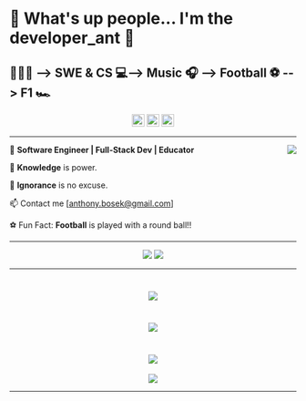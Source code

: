 # 👋 What's up people... I'm the developer_ant 🐜

## 💚💚💚 --> SWE & CS 💻--> Music 🎧 --> Football ⚽ --> F1 🏎️

<div align="center">
  <a href="#"><img src='https://api.visitorbadge.io/api/visitors?path=https%3A%2F%2Fgithub.com%2FanthonyBosek&countColor=%232ccce4&style=flat' height='22'></a>
  <a href="#"><img src='https://img.shields.io/github/followers/anthonyBosek?label=Followers&style=social' height='22'></a>
  <a href="#"><img src='https://img.shields.io/github/stars/anthonyBosek?style=social&label=Stars' height='22'></a>
</div>

---

<a href="#"><img src="https://github-readme-stats-sigma-five.vercel.app/api?username=anthonyBosek&count_private=true&show_icons=true&theme=dracula" align="right"></a>

💼 <b>Software Engineer | Full-Stack Dev | Educator</b>

🌱 <b>Knowledge</b> is power.

🚫 <b>Ignorance</b> is no excuse.

📫 Contact me [anthony.bosek@gmail.com]

⚽ Fun Fact: <b>Football</b> is played with a round ball!!

---

<p align="center">
  <a href="#"><img src="https://skillicons.dev/icons?i=,py,,flask,,postgres,,mysql,,react,,d3,,nodejs,,express,,mongodb,&perline=19&theme=dark" /></a>
  <a href="#"><img src="https://skillicons.dev/icons?i=,linux,,ubuntu,,vite,,github,,bash,,vscode,,graphql,,tailwind,,materialui,&perline=19&theme=dark" /></a>
</p>

---

<h1 align='center'>
  <a href="#"><img src="https://github-profile-summary-cards.vercel.app/api/cards/profile-details?username=anthonyBosek&count_private=true&theme=dracula" /></a>
</h1>

<h1 align='center'>
  <a href="#"><img src="https://github-readme-streak-stats.herokuapp.com/?user=anthonyBosek&theme=dracula" /></a>
</h1>
<h1 align='center'>
  <a href="#"><img src="https://github-readme-stats-sigma-five.vercel.app/api/top-langs/?username=anthonyBosek&layout=compact&langs_count=4&hide=procfile&theme=dracula" /></a>
</h1>
<p align='center'>
  <a href="#"><img src="https://github-profile-trophy.vercel.app/?username=anthonyBosek&column=4&margin-w=25&theme=dracula&title=Repositories,Reviews,PullRequest,Commits" /></a>
</p>

---
